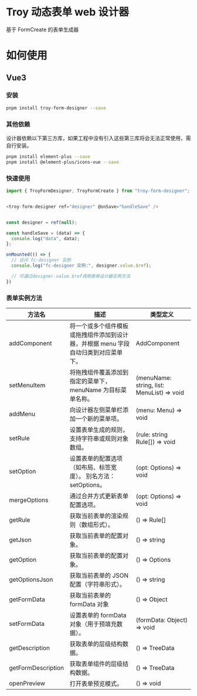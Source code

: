 <!--
 * @Descripttion:
 * @version:
 * @Author: wangmin
 * @Date: 2025-04-27 15:03:16
 * @LastEditors: wangmin
 * @LastEditTime: 2025-05-13 15:02:56
-->

# Troy 动态表单 web 设计器

基于 FormCreate 的表单生成器

# 如何使用

## Vue3

### 安装

```bash
pnpm install troy-form-designer --save
```

### 其他依赖

设计器依赖以下第三方库，如果工程中没有引入这些第三库将会无法正常使用，需自行安装。

```bash
pnpm install element-plus --save
pnpm install @element-plus/icons-vue --save
```

### 快速使用

```js
import { TroyFormDesigner, TroyFormCreate } from "troy-form-designer";


<troy-form-designer ref="designer" @onSave="handleSave" />


const designer = ref(null);

const handleSave = (data) => {
  console.log("data", data);
};

onMounted(() => {
  // 访问 fc-designer 实例
  console.log("fc-designer 实例:", designer.value.$ref);

  // 可通过designer.value.$ref调用表单设计器实例方法
})

```

### 表单实例方法

| 方法名             | 描述                                                                               | 类型定义                                   |
| ------------------ | ---------------------------------------------------------------------------------- | ------------------------------------------ |
| addComponent       | 将一个或多个组件模板或拖拽组件添加到设计器，并根据 menu 字段自动归类到对应菜单下。 | AddComponent                               |
| setMenuItem        | 将拖拽组件覆盖添加到指定的菜单下，menuName 为目标菜单名称。                        | (menuName: string, list: MenuList) => void |
| addMenu            | 向设计器左侧菜单栏添加一个新的菜单项。                                             | (menu: Menu) => void                       |
| setRule            | 设置表单生成的规则，支持字符串或规则对象数组。                                     | (rule: string Rule[]) => void              |
| setOption          | 设置表单的配置选项（如布局、标签宽度）。 别名方法：setOptions。                    | (opt: Options) => void                     |
| mergeOptions       | 通过合并方式更新表单配置选项。                                                     | (opt: Options) => void                     |
| getRule            | 获取当前表单的渲染规则（数组形式）。                                               | () => Rule[]                               |
| getJson            | 获取当前表单的配置对象。                                                           | () => string                               |
| getOption          | 获取当前表单的配置对象。                                                           | () => Options                              |
| getOptionsJson     | 获取当前表单的 JSON 配置（字符串形式）。                                           | () => string                               |
| getFormData        | 获取当前表单的 formData 对象                                                       | () => Object                               |
| setFormData        | 设置表单的 formData 对象（用于预填充数据）。                                       | (formData: Object) => void                 |
| getDescription     | 获取表单的层级结构数据。                                                           | () => TreeData                             |
| getFormDescription | 获取表单组件的层级结构数据。                                                       | () => TreeData                             |
| openPreview        | 打开表单预览模式。                                                                 | () => void                                 |
